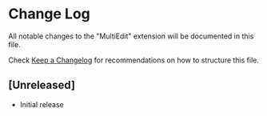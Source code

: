 # Change Log

All notable changes to the "MultiEdit" extension will be documented in this file.

Check [Keep a Changelog](http://keepachangelog.com/) for recommendations on how to structure this file.

## [Unreleased]

- Initial release
